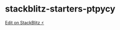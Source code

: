 # stackblitz-starters-ptpycy

[Edit on StackBlitz ⚡️](https://stackblitz.com/edit/stackblitz-starters-ptpycy)